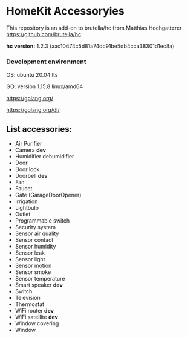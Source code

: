 # HomeKit  Accessoryies
This repository is an add-on to brutella/hc from Matthias Hochgatterer https://github.com/brutella/hc

**hc version:** 1.2.3 (aac10474c5d81a74dc91be5db4cca38301d1ec8a)

### Development environment

OS: ubuntu 20.04 lts

GO: version 1.15.8 linux/amd64

https://golang.org/

https://golang.org/dl/

## List accessories:
- Air Purifier
- Camera **dev**
- Humidifier dehumidifier
- Door
- Door lock
- Doorbell **dev**
- Fan
- Faucet
- Gate (GarageDoorOpener)
- Irrigation
- Lightbulb
- Outlet
- Programmable switch
- Security system
- Sensor air quality
- Sensor contact
- Sensor humidity
- Sensor leak
- Sensor light
- Sensor motion
- Sensor smoke
- Sensor temperature
- Smart speaker **dev**
- Switch
- Television
- Thermostat
- WiFi router **dev**
- WiFi satellite **dev**
- Window covering
- Window